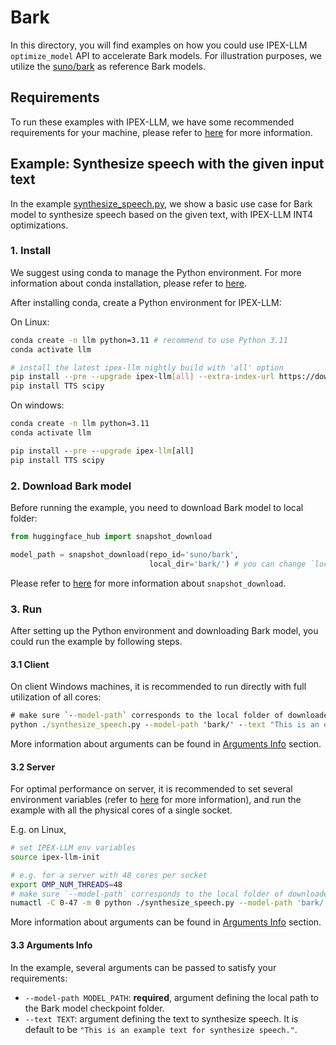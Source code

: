 # Bark
In this directory, you will find examples on how you could use IPEX-LLM `optimize_model` API to accelerate Bark models. For illustration purposes, we utilize the [suno/bark](https://huggingface.co/suno/bark) as reference Bark models.

## Requirements
To run these examples with IPEX-LLM, we have some recommended requirements for your machine, please refer to [here](../README.md#recommended-requirements) for more information.

## Example: Synthesize speech with the given input text
In the example [synthesize_speech.py](./synthesize_speech.py), we show a basic use case for Bark model to synthesize speech based on the given text, with IPEX-LLM INT4 optimizations.
### 1. Install
We suggest using conda to manage the Python environment. For more information about conda installation, please refer to [here](https://docs.conda.io/en/latest/miniconda.html#).

After installing conda, create a Python environment for IPEX-LLM:


On Linux:

```bash
conda create -n llm python=3.11 # recommend to use Python 3.11
conda activate llm

# install the latest ipex-llm nightly build with 'all' option
pip install --pre --upgrade ipex-llm[all] --extra-index-url https://download.pytorch.org/whl/cpu
pip install TTS scipy
```

On windows:

```cmd
conda create -n llm python=3.11
conda activate llm

pip install --pre --upgrade ipex-llm[all]
pip install TTS scipy
```

### 2. Download Bark model
Before running the example, you need to download Bark model to local folder:
```python
from huggingface_hub import snapshot_download

model_path = snapshot_download(repo_id='suno/bark',
                               local_dir='bark/') # you can change `local_dir` parameter to specify any local folder
```

Please refer to [here](https://huggingface.co/docs/huggingface_hub/guides/download#download-files-to-local-folder) for more information about `snapshot_download`.

### 3. Run
After setting up the Python environment and downloading Bark model, you could run the example by following steps.

#### 3.1 Client
On client Windows machines, it is recommended to run directly with full utilization of all cores:
```cmd
# make sure `--model-path` corresponds to the local folder of downloaded model
python ./synthesize_speech.py --model-path 'bark/' --text "This is an example text for synthesize speech."
```
More information about arguments can be found in [Arguments Info](#33-arguments-info) section.

#### 3.2 Server
For optimal performance on server, it is recommended to set several environment variables (refer to [here](../README.md#best-known-configuration-on-linux) for more information), and run the example with all the physical cores of a single socket.

E.g. on Linux,
```bash
# set IPEX-LLM env variables
source ipex-llm-init

# e.g. for a server with 48 cores per socket
export OMP_NUM_THREADS=48
# make sure `--model-path` corresponds to the local folder of downloaded model
numactl -C 0-47 -m 0 python ./synthesize_speech.py --model-path 'bark/' --text "This is an example text for synthesize speech."
```
More information about arguments can be found in [Arguments Info](#33-arguments-info) section.

#### 3.3 Arguments Info
In the example, several arguments can be passed to satisfy your requirements:

- `--model-path MODEL_PATH`: **required**, argument defining the local path to the Bark model checkpoint folder.
- `--text TEXT`: argument defining the text to synthesize speech. It is default to be `"This is an example text for synthesize speech."`.
